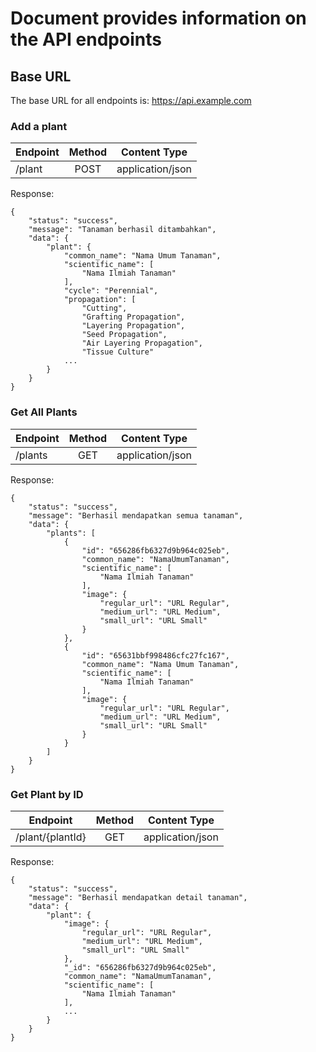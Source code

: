 # Document provides information on the API endpoints

## Base URL
The base URL for all endpoints is: https://api.example.com

### Add a plant
| Endpoint      | Method        | Content Type    |
| ------------- |:-------------:|:-------------:  |
|   /plant      | POST          | application/json|

Response: 
```
{
    "status": "success",
    "message": "Tanaman berhasil ditambahkan",
    "data": {
        "plant": {
            "common_name": "Nama Umum Tanaman",
            "scientific_name": [
                "Nama Ilmiah Tanaman"
            ],
            "cycle": "Perennial",
            "propagation": [
                "Cutting",
                "Grafting Propagation",
                "Layering Propagation",
                "Seed Propagation",
                "Air Layering Propagation",
                "Tissue Culture"
            ...
        }
    }
}
```

### Get All Plants
| Endpoint      | Method        | Content Type    |
| ------------- |:-------------:|:-------------:  |
|   /plants     | GET           | application/json|

Response: 
```
{
    "status": "success",
    "message": "Berhasil mendapatkan semua tanaman",
    "data": {
        "plants": [
            {
                "id": "656286fb6327d9b964c025eb",
                "common_name": "NamaUmumTanaman",
                "scientific_name": [
                    "Nama Ilmiah Tanaman"
                ],
                "image": {
                    "regular_url": "URL Regular",
                    "medium_url": "URL Medium",
                    "small_url": "URL Small"
                }
            },
            {
                "id": "65631bbf998486cfc27fc167",
                "common_name": "Nama Umum Tanaman",
                "scientific_name": [
                    "Nama Ilmiah Tanaman"
                ],
                "image": {
                    "regular_url": "URL Regular",
                    "medium_url": "URL Medium",
                    "small_url": "URL Small"
                }
            }
        ]
    }
}
```

### Get Plant by ID
| Endpoint        | Method        | Content Type    |
| -------------   |:-------------:|:-------------:  |
| /plant/{plantId}| GET           | application/json|

Response: 
```
{
    "status": "success",
    "message": "Berhasil mendapatkan detail tanaman",
    "data": {
        "plant": {
            "image": {
                "regular_url": "URL Regular",
                "medium_url": "URL Medium",
                "small_url": "URL Small"
            },
            "_id": "656286fb6327d9b964c025eb",
            "common_name": "NamaUmumTanaman",
            "scientific_name": [
                "Nama Ilmiah Tanaman"
            ],
            ...
        }
    }
}
```
